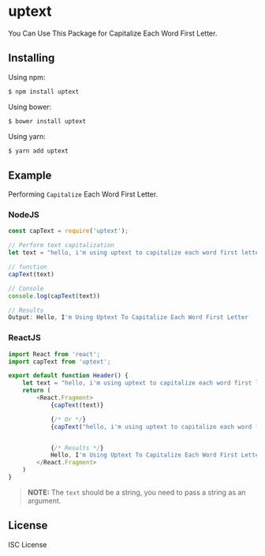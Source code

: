# uptext
You Can Use This Package for Capitalize Each Word First Letter.


## Installing

Using npm:

```bash
$ npm install uptext
```

Using bower:

```bash
$ bower install uptext
```

Using yarn:

```bash
$ yarn add uptext
```

## Example

Performing `Capitalize` Each Word First Letter.

### NodeJS

```js
const capText = require('uptext');

// Perform text capitalization
let text = "hello, i'm using uptext to capitalize each word first letter";

// function
capText(text)

// Console
console.log(capText(text))

// Results
Output: Hello, I'm Using Uptext To Capitalize Each Word First Letter

```

### ReactJS

```js
import React from 'react';
import capText from 'uptext';

export default function Header() {
    let text = "hello, i'm using uptext to capitalize each word first letter";
    return (
        <React.Fragment>
            {capText(text)}

            {/* Or */}
            {capText("hello, i'm using uptext to capitalize each word first letter")}


            {/* Results */}
            Hello, I'm Using Uptext To Capitalize Each Word First Letter
        </React.Fragment>
    )
}

```


> **NOTE:** The `text` should be a string, you need to pass a string as an argument.

## License
ISC License